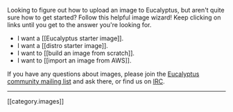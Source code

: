 Looking to figure out how to upload an image to Eucalyptus, but aren't quite sure how to get started?  Follow this helpful image wizard!  Keep clicking on links until you get to the answer you're looking for.

* I want a [[Eucalyptus starter image]].
* I want a [[distro starter image]].
* I want to [[build an image from scratch]].
* I want to [[import an image from AWS]].

If you have any questions about images, please join the [Eucalyptus community mailing list](http://lists.eucalyptus.com/cgi-bin/mailman/listinfo/community) and ask there, or find us on [IRC](http://webchat.freenode.net/?channels=eucalyptus).

* * * * *

[[category.images]]